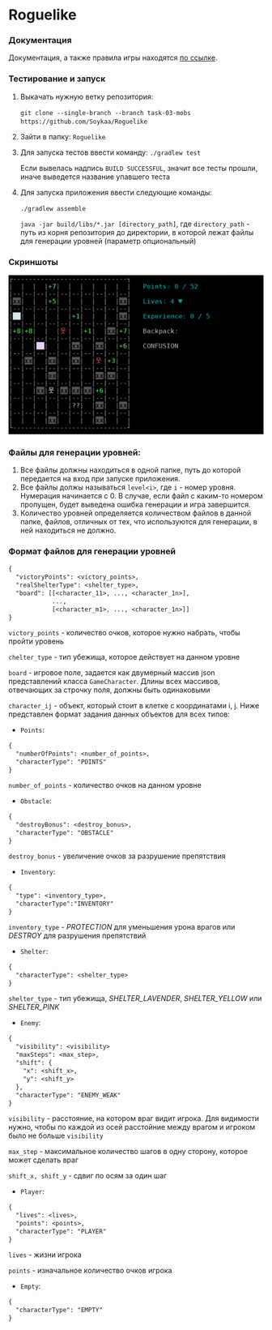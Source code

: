 # Roguelike

### Документация

Документация,  а также правила игры
находятся [по ссылке](https://github.com/Soykaa/Roguelike/blob/task-03-mobs/architecture/ARCHITECTURE.md).

### Тестирование и запуск

1. Выкачать нужную ветку репозитория:

   `git clone --single-branch --branch task-03-mobs https://github.com/Soykaa/Roguelike`


2. Зайти в папку: `Roguelike`


3. Для запуска тестов ввести команду:
   `./gradlew test`

   Если вывелась надпись `BUILD SUCCESSFUL`, значит все тесты прошли, иначе выведется название упавшего теста


4. Для запуска приложения ввести следующие команды:

   `./gradlew assemble`

   `java -jar build/libs/*.jar [directory_path]`, где `directory_path` - путь из корня репозитория до директории, в которой лежат файлы для генерации уровней (параметр опциональный)

### Скриншоты
![img.png](screenshots/img.png)

### Файлы для генерации уровней:

1. Все файлы должны находиться в одной папке, путь до которой передается на вход при запуске приложения.
2. Все файлы должы называться `level<i>`, где `i` - номер уровня. Нумерация начинается с 0.
В случае, если файл с каким-то номером пропущен, будет выведена ошибка генерации и игра завершится.
3. Количество уровней определяется количеством файлов в данной папке, файлов, отличных от тех, 
что используются для генерации, в ней находиться не должно.
 

### Формат файлов для генерации уровней

````
{
  "victoryPoints": <victory_points>, 
  "realShelterType": <shelter_type>,
  "board": [[<character_11>, ..., <character_1n>], 
            ..., 
            [<character_m1>, ..., <character_1n>]]
}

````

`victory_points` - количество очков, которое нужно набрать, чтобы пройти уровень

`chelter_type` - тип убежища, которое действует на данном уровне

`board` - игровое поле, задается как двумерный массив json представлений класса `GameCharacter`. 
Длины всех массивов, отвечающих за строчку поля, должны быть одинаковыми

`character_ij` - объект, который стоит в клетке с координатами i, j. Ниже представлен формат задания данных объектов для всех типов:

- `Points`:

````
{
  "numberOfPoints": <number_of_points>,
  "characterType": "POINTS"
}
````
`number_of_points` - количество очков на данном уровне

- `Obstacle`:

````
{
  "destroyBonus": <destroy_bonus>,
  "characterType": "OBSTACLE"
}
````
`destroy_bonus` - увеличение очков за разрушение препятствия

- `Inventory`:

````
{
  "type": <inventory_type>,
  "characterType":"INVENTORY"
}
````
`inventory_type` - _PROTECTION_ для уменьшения урона врагов или _DESTROY_ для разрушения препятствий
 
- `Shelter`:

````
{
  "characterType": <shelter_type>
}
````
`shelter_type` - тип убежища, _SHELTER_LAVENDER_, _SHELTER_YELLOW_ или _SHELTER_PINK_

- `Enemy`:

````
{
  "visibility": <visibility>
  "maxSteps": <max_step>,
  "shift": {
    "x": <shift_x>,
    "y": <shift_y>
  },
  "characterType": "ENEMY_WEAK"
}
````
`visibility` - расстояние, на котором враг видит игрока. Для видимости нужно, чтобы по каждой из осей расстойние 
между врагом и игроком было не больше `visibility`

`max_step` - максимальное количество шагов в одну сторону, которое может сделать враг

`shift_x, shift_y` - сдвиг по осям за один шаг
- `Player`:

````
{
  "lives": <lives>,
  "points": <points>,
  "characterType": "PLAYER"
}
````
`lives` - жизни игрока

`points` - изначальное количество очков игрока

- `Empty`:

````
{
  "characterType": "EMPTY"
}
````

